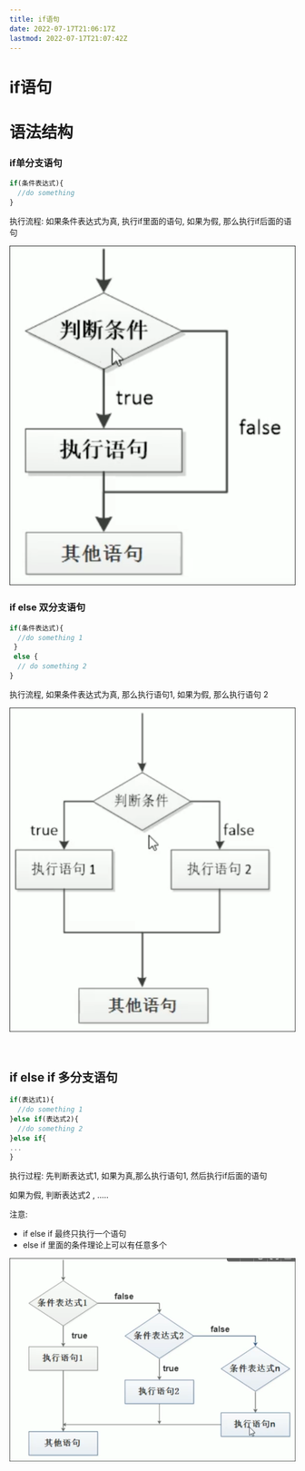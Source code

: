 ```yaml
---
title: if语句
date: 2022-07-17T21:06:17Z
lastmod: 2022-07-17T21:07:42Z
---
```


# if语句

# 语法结构

### if单分支语句

```JavaScript
if(条件表达式){
  //do something
}
```

执行流程: 如果条件表达式为真, 执行if里面的语句, 如果为假, 那么执行if后面的语句

![Snipaste_2022-07-17_21-06-43.png](assets/Snipaste_2022-07-17_21-06-43-20220717210647-vitwi4w.png)

### if else 双分支语句

```JavaScript
if(条件表达式){
  //do something 1
 }
 else {
  // do something 2
}

```

执行流程, 如果条件表达式为真, 那么执行语句1, 如果为假, 那么执行语句 2

![Snipaste_2022-07-17_21-06-54.png](assets/Snipaste_2022-07-17_21-06-54-20220717210711-ff70jau.png)

‍

## if else if 多分支语句

```JavaScript
if(表达式1){
  //do something 1
}else if(表达式2){
  //do something 2
}else if{
...
}
```

执行过程: 先判断表达式1, 如果为真,那么执行语句1, 然后执行if后面的语句

如果为假, 判断表达式2 , .....

注意:

* if else if 最终只执行一个语句
* else if 里面的条件理论上可以有任意多个

![Snipaste_2022-07-17_21-07-38.png](assets/Snipaste_2022-07-17_21-07-38-20220717210742-s0yvbst.png)

